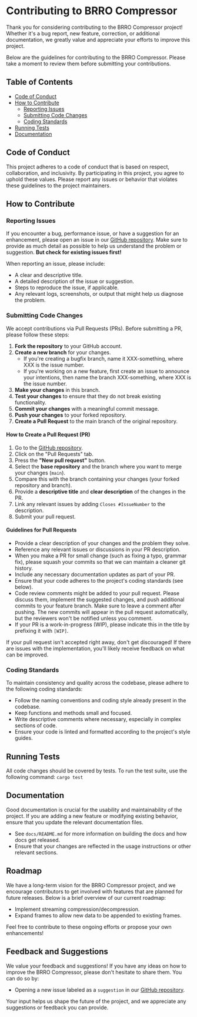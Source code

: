 # Contributing to BRRO Compressor

Thank you for considering contributing to the BRRO Compressor project! Whether it's a bug report, new feature, correction, or additional documentation, we greatly value and appreciate your efforts to improve this project.

Below are the guidelines for contributing to the BRRO Compressor. Please take a moment to review them before submitting your contributions.

## Table of Contents
- [Code of Conduct](#code-of-conduct)
- [How to Contribute](#how-to-contribute)
    - [Reporting Issues](#reporting-issues)
    - [Submitting Code Changes](#submitting-code-changes)
    - [Coding Standards](#coding-standards)
- [Running Tests](#running-tests)
- [Documentation](#documentation)

## Code of Conduct

This project adheres to a code of conduct that is based on respect, collaboration, and inclusivity. By participating in this project, you agree to uphold these values. Please report any issues or behavior that violates these guidelines to the project maintainers.

## How to Contribute

### Reporting Issues

If you encounter a bug, performance issue, or have a suggestion for an enhancement, please open an issue in our [GitHub repository](https://github.com/instaclustr/fft-compression/issues). Make sure to provide as much detail as possible to help us understand the problem or suggestion. **But check for existing issues first!**

When reporting an issue, please include:
- A clear and descriptive title.
- A detailed description of the issue or suggestion.
- Steps to reproduce the issue, if applicable.
- Any relevant logs, screenshots, or output that might help us diagnose the problem.

### Submitting Code Changes

We accept contributions via Pull Requests (PRs). Before submitting a PR, please follow these steps:

1. **Fork the repository** to your GitHub account.
2. **Create a new branch** for your changes.
   - If you're creating a bugfix branch, name it XXX-something, where XXX is the issue number.
   - If you're working on a new feature, first create an issue to announce your intentions, then name the branch XXX-something, where XXX is the issue number.
3. **Make your changes** in this branch.
4. **Test your changes** to ensure that they do not break existing functionality.
5. **Commit your changes** with a meaningful commit message.
6. **Push your changes** to your forked repository.
7. **Create a Pull Request** to the main branch of the original repository.

#### How to Create a Pull Request (PR)

1. Go to the [GitHub repository](https://github.com/instaclustr/fft-compression).
2. Click on the "Pull Requests" tab.
3. Press the **"New pull request"** button.
4. Select the **base repository** and the branch where you want to merge your changes (`main`).
5. Compare this with the branch containing your changes (your forked repository and branch).
6. Provide a **descriptive title** and **clear description** of the changes in the PR.
7. Link any relevant issues by adding `Closes #IssueNumber` to the description.
8. Submit your pull request.

#### Guidelines for Pull Requests

- Provide a clear description of your changes and the problem they solve.
- Reference any relevant issues or discussions in your PR description.
- When you make a PR for small change (such as fixing a typo, grammar fix), please squash your commits so that we can maintain a cleaner git history.
- Include any necessary documentation updates as part of your PR.
- Ensure that your code adheres to the project's coding standards (see below).
- Code review comments might be added to your pull request. Please discuss them, implement the suggested changes, and push additional commits to your feature branch. Make sure to leave a comment after pushing. 
The new commits will appear in the pull request automatically, but the reviewers won't be notified unless you comment.
- If your PR is a work-in-progress (WIP), please indicate this in the title by prefixing it with `[WIP]`.

If your pull request isn't accepted right away, don't get discouraged! If there are issues with the implementation, you'll likely receive feedback on what can be improved.

### Coding Standards

To maintain consistency and quality across the codebase, please adhere to the following coding standards:

- Follow the naming conventions and coding style already present in the codebase.
- Keep functions and methods small and focused.
- Write descriptive comments where necessary, especially in complex sections of code.
- Ensure your code is linted and formatted according to the project's style guides.

## Running Tests

All code changes should be covered by tests. To run the test suite, use the following command: `cargo test`

## Documentation

Good documentation is crucial for the usability and maintainability of the project. If you are adding a new feature or modifying existing behavior, ensure that you update the relevant documentation files.

- See `docs/README.md` for more information on building the docs and how docs get released.
- Ensure that your changes are reflected in the usage instructions or other relevant sections.

## Roadmap

We have a long-term vision for the BRRO Compressor project, and we encourage contributors to get involved with features that are planned for future releases. Below is a brief overview of our current roadmap:

- Implement streaming compression/decompression.
- Expand frames to allow new data to be appended to existing frames.

Feel free to contribute to these ongoing efforts or propose your own enhancements!

## Feedback and Suggestions

We value your feedback and suggestions! If you have any ideas on how to improve the BRRO Compressor, please don't hesitate to share them. You can do so by:

- Opening a new issue labeled as a `suggestion` in our [GitHub repository](https://github.com/instaclustr/fft-compression).

Your input helps us shape the future of the project, and we appreciate any suggestions or feedback you can provide.
